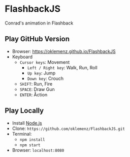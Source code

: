 # FlashbackJS

Conrad's animation in Flashback

## Play GitHub Version

- Browser: https://oklemenz.github.io/FlashbackJS
- Keyboard
  - `Cursor keys`: Movement
    - `Left / Right key`: Walk, Run, Roll
    - `Up key`: Jump
    - `Down key`: Crouch
  - `SHIFT`: Run, Fire
  - `SPACE`: Draw Gun
  - `ENTER`: Åction

## Play Locally

- Install [Node.js](https://nodejs.org)
- Clone: `https://github.com/oklemenz/FlashbackJS.git`
- Terminal:
  - `npm install`
  - `npm start`
- Browser: `localhost:8080`
